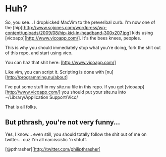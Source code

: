 Huh?
====

So, you see... I dropkicked MacVim to the preveribal curb. I'm now one
of the [hip][http://www.sojones.com/wordpress/wp-content/uploads/2009/08/hip-kid-in-headband-300x207.jpg] kids using [vicoapp][http://www.vicoapp.com/]. It's the bees knees, peoples.
  
This is why you should immediately stop what you're doing, fork the
shit out of this repo, and start using vico.
  
You can haz that shit here: [http://www.vicoapp.com/]
  
Like vim, you can script it. Scripting is done with
[nu][http://programming.nu/about]
  
I've put some stuff in my site.nu file in this repo. If you get [vicoapp][http://www.vicoapp.com/] you
should put your site.nu into ~/Library/Application Support/Vico/
  
That is all folks.
  
But pthrash, you're not very funny...
-------------------------------------

Yes, I know... even still, you should totally follow the shit out of me
on twitter... cuz I'm all narcissistic 'n shtuff.

[@pthrasher][http://twitter.com/philipthrasher]
